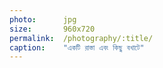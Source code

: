 ```yaml
---
photo:      jpg
size:       960x720
permalink:  /photography/:title/
caption:    "একটি রাস্তা এবং কিছু বখাটে"
---
```

